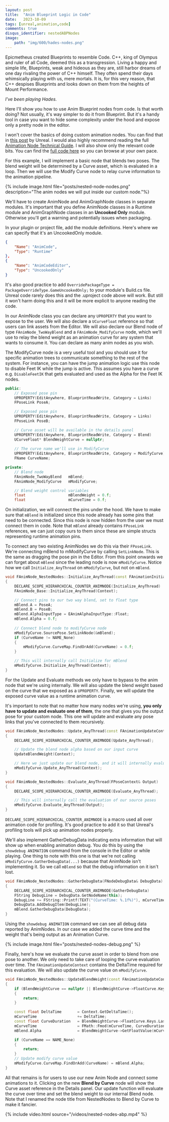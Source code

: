 ```yaml
---
layout: post
title:  "Anim Blueprint Logic in Code"
date:   2023-10-09
tags: [unreal,animation,code]
comments: true
disqus_identifier: nestedABPNodes
image: 
    path: "img/600/hades-nodes.png"
---
```


Epicmetheus created Blueprints to resemble Code. C++, king of Olympus and ruler of all Code, deemed this as a transgression. Living a happy and simple life, Blueprints, weak and hideous as they are, still harbor dreams of one day rivaling the power of C++ himself. They often spend their days whimsically playing with us, mere mortals. It is, for this very reason, that C++ despises Blueprints and looks down on them from the heights of Mount Performance.

*I've been playing Hades.*

Here I'll show you how to use Anim Blueprint nodes from code. Is that worth doing? Not usually, it's way simpler to do it from Blueprint. But it's a handy tool in case you want to hide some complexity under the hood and expose only a pretty node in the editor.

I won't cover the basics of doing custom animation nodes. You can find that in [this post](https://www.unrealengine.com/en-US/blog/creating-custom-animation-nodes) by Unreal. I would also highly recommend reading the full [Animation Node Technical Guide](https://docs.unrealengine.com/5.3/en-US/animation-node-technical-guide-in-unreal-engine/). I will also show only the relevant code bits. You can find the [full code here](/zips/NestedNodeModules.zip) so you can browse at your own pace.

For this example, I will implement a basic node that blends two poses. The blend weight will be determined by a Curve asset, which is evaluated in a loop. Then we will use the Modify Curve node to relay curve information to the animation pipeline.

{% include image.html file="posts/nested-node-nodes.png" description="The anim nodes we will put inside our custom node."%}

We'll have to create AnimNode and AnimGraphNode classes in separate modules. It's important that you define AnimNode classes in a Runtime module and AnimGraphNode classes in an **Uncooked Only** module. Otherwise you'll get a warning and potentially issues when packaging. 

In your plugin or project file, add the module definitions. Here's where we can specify that it's an UncookedOnly module.

~~~ json
{
    "Name": "AnimCode",
    "Type": "Runtime"
},
{
    "Name": "AnimCodeEditor",
    "Type": "UncookedOnly"
}
~~~

It's also good practice to add `OverridePackageType = PackageOverrideType.GameUncookedOnly;` to your module's Build.cs file. Unreal code rarely does this and the .uproject code above will work. But still it won't harm doing this and it will be more explicit to anyone reading the code.

In our AnimNode class you can declare any `UPROPERTY` that you want to expose to the user. We will also declare a `UCurveFloat` reference so that users can link assets from the Editor. We will also declare our Blend node of type `FAnimNode_TwoWayBlend` and a `FAnimNode_ModifyCurve` node, which we'll use to relay the blend weight as an animation curve for any system that wants to consume it. You can declare as many anim nodes as you wish.

The ModifyCurve node is a very useful tool and you should use it for specific animation trees to communicate something to the rest of the system. For instance, you can have the jump animation logic use this node to disable Feet IK while the jump is active. This assumes you have a curve e.g. `DisableFeetIK` that gets evaluated and used as the Alpha for the Feet IK nodes.

~~~ cpp
public:
    // Exposed pose pin
    UPROPERTY(EditAnywhere, BlueprintReadWrite, Category = Links)
    FPoseLink PoseA;

    // Exposed pose pin
    UPROPERTY(EditAnywhere, BlueprintReadWrite, Category = Links)
    FPoseLink PoseB;

    // Curve asset will be available in the details panel
    UPROPERTY(EditAnywhere, BlueprintReadWrite, Category = Blend)
    UCurveFloat* BlendWeightCurve = nullptr;
    
    // The curve name we'll use in ModifyCurve
    UPROPERTY(EditAnywhere, BlueprintReadWrite, Category = ModifyCurve)
    FName CurveName;

private:
    // Blend node
    FAnimNode_TwoWayBlend   mBlend;
    FAnimNode_ModifyCurve   mModifyCurve;

    // Blend weight control variables
    float                   mBlendWeight = 0.f;
    float                   mCurveTime = 0.f;
~~~

On initialization, we will connect the pins under the hood. We have to make sure that `mBlend` is initialized since this node already has some pins that need to be connected. Since this node is now hidden from the user we must connect them in code. Note that `mBlend` already contains `FPoseLink` references, we can just copy ours to them since these are simple structs representing runtime animation pins.

To connect any two existing AnimNodes we do this via their `FPoseLink`. We're connecting mBlend to mModifyCurve by calling `SetLinkNode`. This is the same as dragging the pose pin in the Editor. From this point onwards we can forget about `mBlend` since the leading node is now `mModifyCurve`. Notice how we call `Initialize_AnyThread` on `mModifyCurve`, but not on `mBlend`.

~~~ cpp 
void FAnimNode_NestedNodes::Initialize_AnyThread(const FAnimationInitializeContext& Context)
{
    DECLARE_SCOPE_HIERARCHICAL_COUNTER_ANIMNODE(Initialize_AnyThread)
    FAnimNode_Base::Initialize_AnyThread(Context);

    // Connect pins to our two way blend, set to float type
    mBlend.A = PoseA;
    mBlend.B = PoseB;
    mBlend.AlphaInputType = EAnimAlphaInputType::Float;
    mBlend.Alpha = 0.f;
    
    // Connect blend node to modifyCurve node
    mModifyCurve.SourcePose.SetLinkNode(&mBlend);
    if (CurveName != NAME_None)
    {
        mModifyCurve.CurveMap.FindOrAdd(CurveName) = 0.f;
    }

    // This will internally call Initialize for mBlend
    mModifyCurve.Initialize_AnyThread(Context);
}
~~~

For the Update and Evaluate methods we only have to bypass to the anim node that we're using internally. We will also update the blend weight based on the curve that we exposed as a `UPROPERTY`. Finally, we will update the exposed curve value as a runtime animation curve.

It's important to note that no matter how many nodes we're using, **you only have to update and evaluate one of them**, the one that gives you the output pose for your custom node. This one will update and evaluate any pose links that you've connected to them recursively.

~~~ cpp 
void FAnimNode_NestedNodes::Update_AnyThread(const FAnimationUpdateContext& Context)
{
    DECLARE_SCOPE_HIERARCHICAL_COUNTER_ANIMNODE(Update_AnyThread);

    // Update the blend node alpha based on our input curve
    UpdateBlendWeight(Context);

    // Here we just update our blend node, and it will internally evaluate our source Poses A and B
    mModifyCurve.Update_AnyThread(Context);
}

void FAnimNode_NestedNodes::Evaluate_AnyThread(FPoseContext& Output)
{
    DECLARE_SCOPE_HIERARCHICAL_COUNTER_ANIMNODE(Evaluate_AnyThread);

    // This will internally call the evaluation of our source poses
    mModifyCurve.Evaluate_AnyThread(Output);
}
~~~

`DECLARE_SCOPE_HIERARCHICAL_COUNTER_ANIMNODE` is a macro used all over animation code for profiling. It's good practice to add it so that Unreal's profiling tools will pick up animation nodes properly.

We'll also implement GatherDebugData indicating extra information that will show up when enabling animation debug. You do this by using the `showdebug ANIMATION` command from the console in the Editor or while playing. One thing to note with this one is that we're not calling `mModifyCurve.GatherDebugData(...)` because that AnimNode isn't implementing it. So we call `mBlend` so that the debug information on it isn't lost.

~~~ cpp
void FAnimNode_NestedNodes::GatherDebugData(FNodeDebugData& DebugData)
{
    DECLARE_SCOPE_HIERARCHICAL_COUNTER_ANIMNODE(GatherDebugData)
    FString DebugLine = DebugData.GetNodeName(this);
    DebugLine += FString::Printf(TEXT("(CurveTime: %.1f%)"), mCurveTime);
    DebugData.AddDebugItem(DebugLine);
    mBlend.GatherDebugData(DebugData);
}
~~~

Using the `showdebug ANIMATION` command we can see all debug data reported by AnimNodes. In our case we added the curve time and the weight that's being output as an Animation Curve.

{% include image.html file="posts/nested-nodes-debug.png" %}

Finally, here's how we evaluate the curve asset in order to blend from one pose to another. We only need to take care of looping the curve evaluation over time. The `FAnimationUpdateContext` contains the DeltaTime required for this evaluation. We will also update the curve value on `mModifyCurve`.

~~~ cpp 
void FAnimNode_NestedNodes::UpdateBlendWeight(const FAnimationUpdateContext& Context)
{
    if (BlendWeightCurve == nullptr || BlendWeightCurve->FloatCurve.Keys.Num() == 0)
    {
        return;
    }

    const float DeltaTime       = Context.GetDeltaTime();
    mCurveTime                  += DeltaTime;
    const float CurveDuration   = BlendWeightCurve->FloatCurve.Keys.Last().Time;
    mCurveTime                  = FMath::Fmod(mCurveTime, CurveDuration);
    mBlend.Alpha                = BlendWeightCurve->GetFloatValue(mCurveTime);

    if (CurveName == NAME_None)
    {
        return;
    }
    // Update modify curve value
    mModifyCurve.CurveMap.FindOrAdd(CurveName) = mBlend.Alpha;
}
~~~

All that remains is for users to use our new Anim Node and connect some animations to it. Clicking on the new **Blend by Curve** node will show the Curve asset reference in the Details panel. Our update function will evaluate the curve over time and set the blend weight to our internal Blend node. Note that I renamed the node title from NestedNodes to Blend by Curve to make it fancier.

{% include video.html source="/videos/nested-nodes-abp.mp4" %}